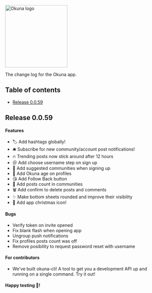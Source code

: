 <img alt="Okuna logo" src="https://i.snag.gy/FAgp8K.jpg" width="200">

The change log for the Okuna app.

## Table of contents

- [Release 0.0.59](#release-0.0.59)

## Release 0.0.59

#### Features
 - 🏷 Add hashtags globally!
 - 🛎 Subscribe for new community/account post notifications!
 - 🔥 Trending posts now stick around after 12 hours
 - ＠ Add choose username step on sign up
 - 🏡 Add suggested communities when signing up
 - 👶 Add Okuna age on profiles
 - 😘 Add Follow Back button
 - 💯 Add posts count in communities
 - 🗑 Add confirm to delete posts and comments
 - ✨ Make bottom sheets rounded and improve their visibility
 - 🎄 Add app christmas icon!


#### Bugs
- Verify token on invite opened
- Fix blank flash when opening app
- Ungroup push notifications
- Fix profiles posts count was off
- Remove posibility to request password reset with username

#### For contributors

- We've built okuna-cli! A tool to get you a development API up and running on a single command. Try it out!

#### Happy testing 🎉!


